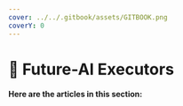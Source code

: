 ```yaml
---
cover: ../../.gitbook/assets/GITBOOK.png
coverY: 0
---
```


# 🔹 Future-AI Executors

#### Here are the articles in this section:
